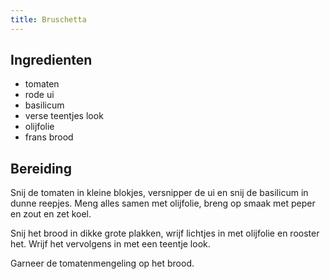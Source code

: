 ```yaml
---
title: Bruschetta
---
```


## Ingredienten
* tomaten
* rode ui
* basilicum
* verse teentjes look
* olijfolie
* frans brood

## Bereiding
Snij de tomaten in kleine blokjes, versnipper de ui en snij de basilicum in dunne reepjes. Meng alles samen met olijfolie, breng op smaak met peper en zout en zet koel.

Snij het brood in dikke grote plakken, wrijf lichtjes in met olijfolie en rooster het. Wrijf het vervolgens in met een teentje look.

Garneer de tomatenmengeling op het brood.

